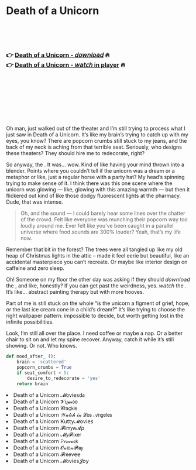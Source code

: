 <h1>Death of a Unicorn</h1>

<br><br><br>

<h3>👉 <a href="https://Chriss-ubouticran1973.github.io/qqyayycwvy/">Death of a Unicorn - 𝘥𝘰𝘸𝘯𝘭𝘰𝘢𝘥</a> 🔥<br>
👉 <a href="https://Chriss-ubouticran1973.github.io/qqyayycwvy/">Death of a Unicorn - 𝘸𝘢𝘵𝘤𝘩 in player</a> 🔥
</h3>



<br><br><br><br><br><br><br>


Oh man, just walked out of the theater and I’m still trying to process what I just saw in Death of a Unicorn. It’s like my brain’s trying to catch up with my eyes, you know? There are popcorn crumbs still stuck to my jeans, and the back of my neck is aching from that terrible seat. Seriously, who designs these theaters? They should hire me to redecorate, right?

So anyway, the  . It was... wow. Kind of like having your mind thrown into a blender. Points where you couldn’t tell if the unicorn was a dream or a metaphor or like, just a regular horse with a party hat? My head’s spinning trying to make sense of it. I think there was this one scene where the unicorn was glowing — like, glowing with this amazing warmth — but then it flickered out kind of like those dodgy fluorescent lights at the pharmacy. Dude, that was intense. 

> Oh, and the sound — I could barely hear some lines over the chatter of the crowd. Felt like everyone was munching their popcorn way too loudly around me. Ever felt like you’ve been caught in a parallel universe where   food sounds are 300% louder? Yeah, that’s my life now.

Remember that bit in the forest? The trees were all tangled up like my old heap of Christmas lights in the attic – made it feel eerie but beautiful, like an accidental masterpiece you can’t recreate. Or maybe like interior design on caffeine and zero sleep. 

Oh! Someone on my floor the other day was asking if they should 𝘥𝘰𝘸𝘯𝘭𝘰𝘢𝘥 the  , and like, honestly? If you can get past the weirdness, yes. 𝘸𝘢𝘵𝘤𝘩 the  . It’s like... abstract painting therapy but with more hooves.

Part of me is still stuck on the whole “is the unicorn a figment of grief, hope, or the last ice cream cone in a child’s dream?” It’s like trying to choose the right wallpaper pattern: impossible to decide, but worth getting lost in the infinite possibilities.

Look, I’m still all over the place. I need coffee or maybe a nap. Or a better chair to sit on and let my spine recover. Anyway, catch it while it’s still showing. Or not. Who knows.

```python
def mood_after_ ():
    brain = 'scattered'
    popcorn_crumbs = True
    if seat_comfort < 5:
        desire_to_redecorate = 'yes'
    return brain
```

<li>Death of a Unicorn 𝓜𝗈ν𝗂𝖾𝗌ԁ𝖆</li>
<li>Death of a Unicorn 𝓥ų𝓶𝗈𝗈</li>
<li>Death of a Unicorn 𝓒𝗋𝖺ç𝗄𝗅𝖾</li>
<li>Death of a Unicorn 𝒲𝒶𝓉𝒸𝒽 𝒾𝓃 𝓛𝗈𝗌 𝒜𝗇𝗀𝖾𝗅𝖾𝗌</li>
<li>Death of a Unicorn Ҝ𝗎𝗍𝗍𝗒𝓜𝗈ν𝗂𝖾𝗌</li>
<li>Death of a Unicorn 𝓕𝗂𝗅𝗆𝗒𝗐𝓐ρ</li>
<li>Death of a Unicorn 𝓜𝗒𝓕𝗅𝗂𝗑𝖾𝗋</li>
<li>Death of a Unicorn 𝙿𝑒𝒶𝒸𝓸𝐜𝗄</li>
<li>Death of a Unicorn 𝓞𝓃𝗂𝗈𝓃𝓟𝗅𝖆𝗒</li>
<li>Death of a Unicorn 𝓕𝗋𝖾𝖾ν𝖾𝖾</li>
<li>Death of a Unicorn 𝓜𝗈ν𝗂𝖾𝗌𝓙𝗈𝗒</li>
